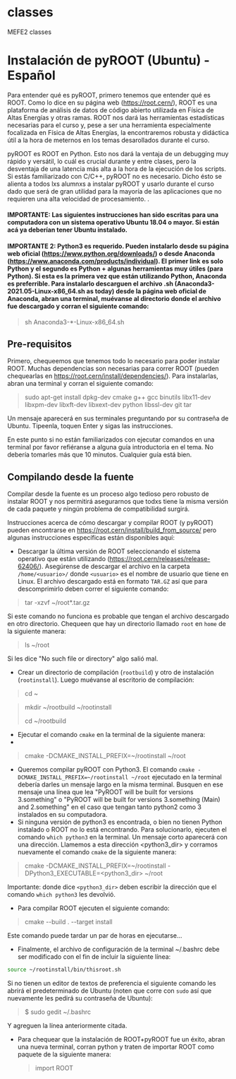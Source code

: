 # classes
MEFE2 classes

# Instalación de pyROOT (Ubuntu) - Español

Para entender qué es pyROOT, primero tenemos que entender qué es ROOT. Como lo dice en su página web (https://root.cern/), ROOT es una plataforma de análisis de datos de código abierto utilizada en Física de Altas Energías y otras ramas. ROOT nos dará las herramientas estadísticas necesarias para el curso y, pese a ser una herramienta especialmente focalizada en Física de Altas Energías, la encontraremos robusta y didáctica útil a la hora de meternos en los temas desarollados durante el curso.

pyROOT es ROOT en Python. Esto nos dará la ventaja de un debugging muy rápido y versátil, lo cuál es crucial durante y entre clases, pero la desventaja de una latencia más alta a la hora de la ejecución de los scripts. Si estás familiarizado con C/C++, pyROOT no es necesario. Dicho ésto se alienta a todos lxs alumnxs a instalar pyROOT y usarlo durante el curso dado que será de gran utilidad para la mayoría de las aplicaciones que no requieren una alta velocidad de procesamiento.
.
#### IMPORTANTE: Las siguientes instrucciones han sido escritas para una computadora con un sistema operativo Ubuntu 18.04 o mayor. Si están acá ya deberían tener Ubuntu instalado.

#### IMPORTANTE 2: Python3 es requerido. Pueden instalarlo desde su página web oficial (https://www.python.org/downloads/) o desde Anaconda (https://www.anaconda.com/products/individual). El primer link es solo Python y el segundo es  Python + algunas herramientas muy útiles (para Python). Si esta es la primera vez que están utilizando Python, Anaconda es preferrible. Para instalarlo descarguen el archivo .sh (Anaconda3-2021.05-Linux-x86_64.sh as today) desde la página web oficial de Anaconda, abran una terminal, muévanse al directorio donde el archivo fue descargado y corran el siguiente comando:

> sh Anaconda3-\*-Linux-x86_64.sh

## Pre-requisitos

Primero, chequeemos que tenemos todo lo necesario para poder instalar ROOT. Muchas dependencias son necesarias para correr ROOT (pueden chequearlas en https://root.cern/install/dependencies/). Para instalarlas, abran una terminal y corran el siguiente comando:

> sudo apt-get install dpkg-dev cmake g++ gcc binutils libx11-dev libxpm-dev libxft-dev libxext-dev python libssl-dev git tar

Un mensaje aparecerá en sus terminales preguntando por su contraseña de Ubuntu. Tipeenla, toquen Enter y sigas las instrucciones.

En este punto si no están familiarizados con ejecutar comandos en una terminal por favor refiéranse a alguna guía introductoria en el tema. No debería tomarles más que 10 minutos. Cualquier guía está bien.

## Compilando desde la fuente

Compilar desde la fuente es un proceso algo tedioso pero robusto de instalar ROOT y nos permitirá asegurarnos que todxs tiene la misma versión de cada paquete y ningún problema de compatibilidad surgirá.

Instrucciones acerca de cómo descargar y compilar ROOT (y pyROOT) pueden encontrarse en https://root.cern/install/build_from_source/ pero algunas instrucciones específicas están disponibles aquí:

- Descargar la última versión de ROOT seleccionando el sistema operativo que están utilizando (https://root.cern/releases/release-62406/). Asegúrense de descargar el archivo en la carpeta `/home/<usuario>/` donde `<usuario>` es el nombre de usuario que tiene en Linux. El archivo descargado está en formato `TAR.GZ` así que para descomprimirlo deben correr el siguiente comando:

> tar -xzvf ~/root*.tar.gz 

Si este comando no funciona es probable que tengan el archivo descargado en otro directorio. Chequeen que hay un directorio llamado `root` en `home` de la siguiente manera:

> ls ~/root

Si les dice "No such file or directory" algo salió mal.

- Crear un directorio de compilación (`rootbuild`) y otro de instalación (`rootinstall`). Luego muévanse al escritorio de compilación:

> cd ~

> mkdir ~/rootbuild ~/rootinstall
> 
> cd ~/rootbuild

- Ejecutar el comando `cmake` en la terminal de la siguiente manera:
- 
> cmake -DCMAKE_INSTALL_PREFIX=~/rootinstall ~/root
  
- Queremos compilar pyROOT con Python3. El comando `cmake -DCMAKE_INSTALL_PREFIX=~/rootinstall ~/root` ejecutado en la terminal debería darles un mensaje largo en la misma terminal. Busquen en ese mensaje una línea que lea "PyROOT will be built for versions 3.something" o "PyROOT will be built for versions 3.something (Main) and 2.something" en el caso que tengan tanto python2 como 3 instalados en su computadora.
- Si ninguna versión de python3 es encontrada, o bien no tienen Python instalado o ROOT no lo está encontrando. Para solucionarlo, ejecuten el comando `which python3` en la terminal. Un mensaje corto aparecerá con una dirección. Llamemos a esta dirección &lt;python3_dir&gt; y corramos nuevamente el comando `cmake` de la siguiente manera:

> cmake -DCMAKE_INSTALL_PREFIX=~/rootinstall -DPython3_EXECUTABLE=&lt;python3_dir&gt; ~/root
 
 Importante: donde dice `<python3_dir>` deben escribir la dirección que el comando `which python3` les devolvió.
 
- Para compilar ROOT ejecuten el siguiente comando:

> cmake --build . --target install

Este comando puede tardar un par de horas en ejecutarse...

- Finalmente, el archivo de configuración de la terminal ~/.bashrc debe ser modificado con el fin de incluir la siguiente línea: 

``` bash
source ~/rootinstall/bin/thisroot.sh
```
Si no tienen un editor de textos de preferencia el siguiente comando les abrirá el predeterminado de Ubuntu (noten que corre con `sudo` así que nuevamente les pedirá su contraseña de Ubuntu):

> $ sudo gedit ~/.bashrc

Y agreguen la línea anteriormente citada. 


- Para chequear que la instalación de ROOT+pyROOT fue un éxito, abran una nueva terminal, corran python y traten de importar ROOT como paquete de la siguiente manera:

  > import ROOT

